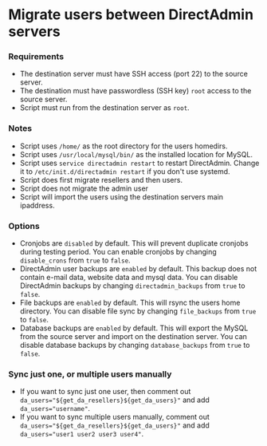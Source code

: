 # Migrate users between DirectAdmin servers

### Requirements

- The destination server must have SSH access (port 22) to the source server.
- The destination must have passwordless (SSH key) `root` access to the source server.
- Script must run from the destination server as `root`.

### Notes

- Script uses `/home/` as the root directory for the users homedirs.
- Script uses `/usr/local/mysql/bin/` as the installed location for MySQL.
- Script uses `service directadmin restart` to restart DirectAdmin. Change it to `/etc/init.d/directadmin restart` if you don't use systemd.
- Script does first migrate resellers and then users.
- Script does not migrate the admin user
- Script will import the users using the destination servers main ipaddress.

### Options

- Cronjobs are `disabled` by default. This will prevent duplicate cronjobs during testing period. You can enable cronjobs by changing `disable_crons` from `true` to `false`.
- DirectAdmin user backups are `enabled` by default. This backup does not contain e-mail data, website data and mysql data. You can disable DirectAdmin backups by changing `directadmin_backups` from `true` to `false`.
- File backups are `enabled` by default. This will rsync the users home directory. You can disable file sync by changing `file_backups` from `true` to `false`.
- Database backups are `enabled` by default. This will export the MySQL from the source server and import on the destination server. You can disable database backups by changing `database_backups` from `true` to `false`.

### Sync just one, or multiple users manually

- If you want to sync just one user, then comment out `da_users="${get_da_resellers}${get_da_users}"` and add `da_users="username"`.
- If you want to sync multiple users manually, comment out `da_users="${get_da_resellers}${get_da_users}"` and add `da_users="user1 user2 user3 user4"`.
